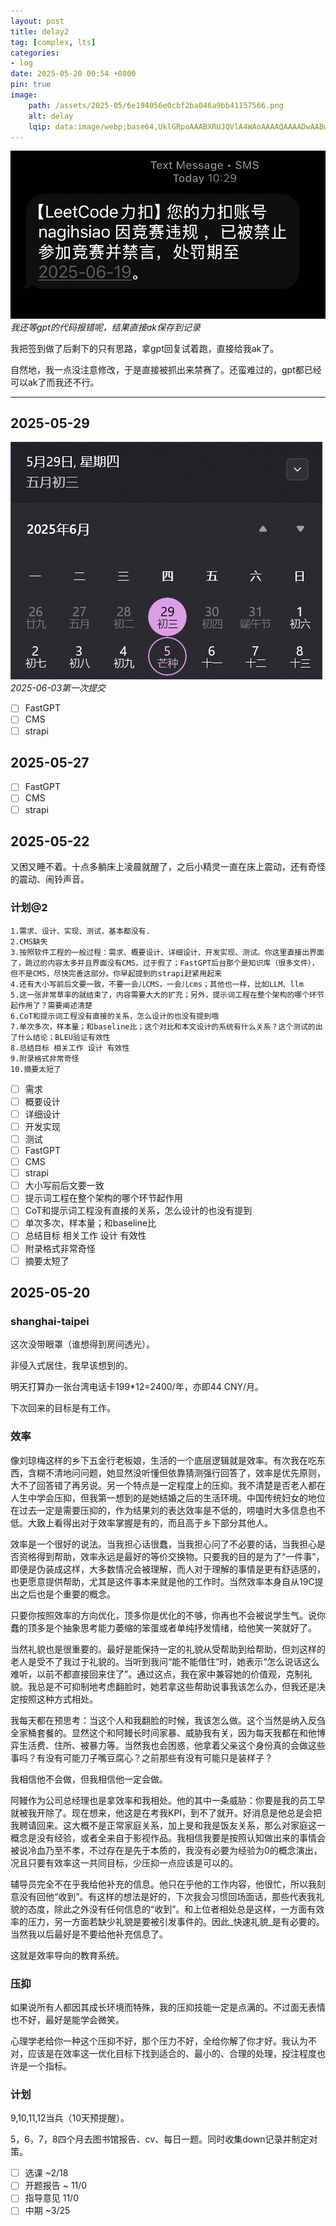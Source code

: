```yaml
---
layout: post
title: delay2
tag: [complex, lts]
categories:
- log
date: 2025-05-20 00:54 +0800
pin: true
image: 
    path: /assets/2025-05/6e194056e0cbf2ba046a9bb41157566.png   
    alt: delay
    lqip: data:image/webp;base64,UklGRpoAAABXRUJQVlA4WAoAAAAQAAAADwAABwAAQUxQSDIAAAARL0AmbZurmr57yyIiqE8oiG0bejIYEQTgqiDA9vqnsUSI6H+oAERp2HZ65qP/VIAWAFZQOCBCAAAA8AEAnQEqEAAIAAVAfCWkAALp8sF8rgRgAP7o9FDvMCkMde9PK7euH5M1m6VWoDXf2FkP3BqV0ZYbO6NA/VFIAAAA
---
```


![text](../assets/2025-05/8c1550a918b3e764e8646baf5a3bc3e.jpg)_我还等gpt的代码报错呢，结果直接ak保存到记录_

我把签到做了后剩下的只有思路，拿gpt回复试着跑，直接给我ak了。

自然地，我一点没注意修改，于是直接被抓出来禁赛了。还蛮难过的，gpt都已经可以ak了而我还不行。

---
## 2025-05-29

![alt text](../assets/2025-05/image-16.png)_2025-06-03第一次提交_

- [ ] FastGPT
- [ ] CMS
- [ ] strapi

## 2025-05-27

- [ ] FastGPT
- [ ] CMS
- [ ] strapi

## 2025-05-22

又困又睡不着。十点多躺床上凌晨就醒了，之后小精灵一直在床上震动，还有奇怪的震动、闹铃声音。

### 计划@2

```
1.需求、设计、实现、测试，基本都没有.
2.CMS缺失
3.按照软件工程的一般过程：需求、概要设计、详细设计、开发实现、测试。你这里直接出界面了，跳过的内容太多并且界面没有CMS，过于假了；FastGPT后台那个是知识库（很多文件），但不是CMS，尽快完善这部分。你早起提到的strapi赶紧用起来
4.还有大小写前后文要一致，不要一会儿CMS，一会儿cms；其他也一样，比如LLM、llm
5.这一张非常草率的就结束了，内容需要大大的扩充；另外，提示词工程在整个架构的哪个环节起作用了？需要阐述清楚
6.CoT和提示词工程没有直接的关系，怎么设计的也没有提到哦
7.单次多次，样本量；和baseline比；这个对比和本文设计的系统有什么关系？这个测试的出了什么结论；BLEU验证有效性
8.总结目标 相关工作 设计 有效性
9.附录格式非常奇怪
10.摘要太短了
```

- [ ] 需求
- [ ] 概要设计
- [ ] 详细设计
- [ ] 开发实现
- [ ] 测试
- [ ] FastGPT
- [ ] CMS
- [ ] strapi
- [ ] 大小写前后文要一致
- [ ] 提示词工程在整个架构的哪个环节起作用
- [ ] CoT和提示词工程没有直接的关系，怎么设计的也没有提到
- [ ] 单次多次，样本量；和baseline比
- [ ] 总结目标 相关工作 设计 有效性
- [ ] 附录格式非常奇怪
- [ ] 摘要太短了

## 2025-05-20

### shanghai-taipei

这次没带眼罩（谁想得到房间透光）。

非侵入式居住，我早该想到的。

明天打算办一张台湾电话卡199*12=2400/年，亦即44 CNY/月。

下次回来的目标是有工作。

### 效率

像刘琼梅这样的乡下五金行老板娘，生活的一个底层逻辑就是效率。有次我在吃东西，含糊不清地问问题，她显然没听懂但依靠猜测强行回答了，效率是优先原则，大不了回答错了再另说。另一个特点是一定程度上的压抑。我不清楚是否老人都在人生中学会压抑，但我第一想到的是她结婚之后的生活环境。中国传统妇女的地位在过去一定是需要压抑的，作为结果刘的表达效率是不低的，唠嗑时大多信息也不低。大致上看得出对于效率掌握是有的，而且高于乡下部分其他人。

效率是一个很好的说法。当我担心话很蠢，当我担心问了不必要的话，当我担心是否资格得到帮助，效率永远是最好的等价交换物。只要我的目的是为了“一件事”，即便是伪装成这样，大多数情况会被理解，而人对于理解的事情是更有舒适感的，也更愿意提供帮助，尤其是这件事本来就是他的工作时。当然效率本身自从19C提出之后也是个重要的概念。

只要你按照效率的方向优化，顶多你是优化的不够，你再也不会被说学生气。说你蠢的顶多是个抽象思考能力萎缩的笨蛋或者单纯抒发情绪，给他笑一笑就好了。

当然礼貌也是很重要的。最好是能保持一定的礼貌从受帮助到给帮助，但刘这样的老人是受不了我过于礼貌的。当听到我问“能不能借住”时，她表示“怎么说话这么难听，以前不都直接回来住了”。通过这点，我在家中兼容她的价值观，克制礼貌。我总是不可抑制地考虑翻脸时，她若拿这些帮助说事我该怎么办，但我还是决定按照这种方式相处。

我每天都在预思考：当这个人和我翻脸的时候，我该怎么做。这个当然是纳入反刍全家桶套餐的。显然这个和阿鳗长时间家暴、威胁我有关，因为每天我都在和他博弈生活费、住所、被暴力等。当然我也会困惑，他拿着父亲这个身份真的会做这些事吗？有没有可能刀子嘴豆腐心？之前那些有没有可能只是装样子？

我相信他不会做，但我相信他一定会做。

阿鳗作为公司总经理也是拿效率和我相处。他的其中一条威胁：你要是我的员工早就被我开除了。现在想来，他这是在考我KPI，到不了就开。好消息是他总是会把我聘请回来。这大概不是正常家庭关系，加上旻和我是饭友关系，那么对家庭这一概念是没有经验，或者全来自于影视作品。我相信我要是按照认知做出来的事情会被说冷血乃至不孝，不过存在是先于本质的，我没有必要为经验为0的概念演出，况且只要有效率这一共同目标，少压抑一点应该是可以的。

辅导员完全不在乎我给他补充的信息。他只在乎他的工作内容，他很忙，所以我刻意没有回他“收到”。有这样的想法是好的，下次我会习惯回场面话，那些代表我礼貌的态度，除此之外没有任何信息的“收到”。和上位者相处总是这样，一方面有效率的压力，另一方面若缺少礼貌是要被引发事件的。因此_快速礼貌_是有必要的。当然我以后最好是不要给他补充信息了。

这就是效率导向的教育系统。

### 压抑

如果说所有人都因其成长环境而特殊，我的压抑技能一定是点满的。不过面无表情也不好，最好是能学会微笑。

心理学老给你一种这个压抑不好，那个压力不好，全给你解了你才好。我认为不对，应该是在效率这一优化目标下找到适合的、最小的、合理的处理，投注程度也许是一个指标。

### 计划

9,10,11,12当兵（10天预提醒）。

5，6，7，8四个月去图书馆报告、cv、每日一题。同时收集down记录并制定对策。

- [ ] 选课 ~2/18
- [ ] 开题报告 ~ 11/0
- [ ] 指导意见 11/0
- [ ] 中期 ~3/25
